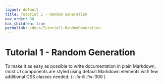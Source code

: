 ```yaml
---
layout: default
title: Tutorial 1 - Random Generation
nav_order: 30
has_children: true
permalink: /docs/Tutorial1-RandomGeneration
---
```


# Tutorial 1 - Random Generation

To make it as easy as possible to write documentation in plain Markdown, most UI components are styled using default Markdown elements with few additional CSS classes needed.
{: .fs-6 .fw-300 }
